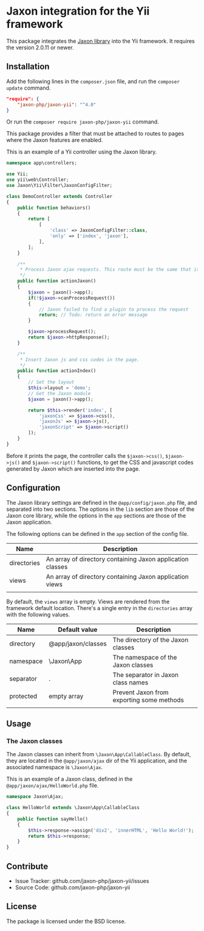 Jaxon integration for the Yii framework
=======================================

This package integrates the [Jaxon library](https://github.com/jaxon-php/jaxon-core) into the Yii framework.
It requires the version 2.0.11 or newer.

Installation
------------

Add the following lines in the `composer.json` file, and run the `composer update` command.

```json
"require": {
    "jaxon-php/jaxon-yii": "^4.0"
}
```

Or run the `composer require jaxon-php/jaxon-yii` command.

This package provides a filter that must be attached to routes to pages where the Jaxon features are enabled.

This is an example of a Yii controller using the Jaxon library.

```php
namespace app\controllers;

use Yii;
use yii\web\Controller;
use Jaxon\Yii\Filter\JaxonConfigFilter;

class DemoController extends Controller
{
    public function behaviors()
    {
        return [
            [
                'class' => JaxonConfigFilter::class,
                'only' => ['index', 'jaxon'],
            ],
        ];
    }

    /**
     * Process Jaxon ajax requests. This route must be the same that is set in the Jaxon config.
     */
    public function actionJaxon()
    {
        $jaxon = jaxon()->app();
        if(!$jaxon->canProcessRequest())
        {
            // Jaxon failed to find a plugin to process the request
            return; // Todo: return an error message
        }

        $jaxon->processRequest();
        return $jaxon->httpResponse();
    }

    /**
     * Insert Jaxon js and css codes in the page.
     */
    public function actionIndex()
    {
        // Set the layout
        $this->layout = 'demo';
        // Get the Jaxon module
        $jaxon = jaxon()->app();

        return $this->render('index', [
            'jaxonCss' => $jaxon->css(),
            'jaxonJs' => $jaxon->js(),
            'jaxonScript' => $jaxon->script()
        ]);
    }
}
```

Before it prints the page, the controller calls the `$jaxon->css()`, `$jaxon->js()` and `$jaxon->script()` functions,
to get the CSS and javascript codes generated by Jaxon which are inserted into the page.

Configuration
------------

The Jaxon library settings are defined in the `@app/config/jaxon.php` file, and separated into two sections.
The options in the `lib` section are those of the Jaxon core library, while the options in the `app` sections are those of the Jaxon application.

The following options can be defined in the `app` section of the config file.

| Name | Description |
|------|---------------|
| directories | An array of directory containing Jaxon application classes |
| views   | An array of directory containing Jaxon application views |
| | | |

By default, the `views` array is empty. Views are rendered from the framework default location.
There's a single entry in the `directories` array with the following values.

| Name | Default value | Description |
|------|---------------|-------------|
| directory | @app/jaxon/classes  | The directory of the Jaxon classes |
| namespace | \Jaxon\App  | The namespace of the Jaxon classes |
| separator | .           | The separator in Jaxon class names |
| protected | empty array | Prevent Jaxon from exporting some methods |
| | | |

Usage
-----

### The Jaxon classes

The Jaxon classes can inherit from `\Jaxon\App\CallableClass`.
By default, they are located in the `@app/jaxon/ajax` dir of the Yii application, and the associated namespace is `\Jaxon\Ajax`.

This is an example of a Jaxon class, defined in the `@app/jaxon/ajax/HelloWorld.php` file.

```php
namespace Jaxon\Ajax;

class HelloWorld extends \Jaxon\App\CallableClass
{
    public function sayHello()
    {
        $this->response->assign('div2', 'innerHTML', 'Hello World!');
        return $this->response;
    }
}
```

Contribute
----------

- Issue Tracker: github.com/jaxon-php/jaxon-yii/issues
- Source Code: github.com/jaxon-php/jaxon-yii

License
-------

The package is licensed under the BSD license.

